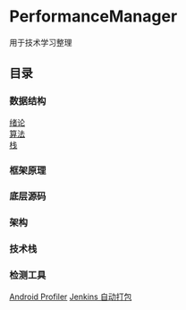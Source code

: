 # PerformanceManager
用于技术学习整理
## 目录 
### 数据结构
[绪论](https://www.cnblogs.com/zhaozhengwu/p/10558647.html)<br/>
[算法](https://www.cnblogs.com/zhaozhengwu/p/10571984.html)<br/>
[栈](https://github.com/zhaozhengwu/StackManager)
### 框架原理
### 底层源码
### 架构
### 技术栈
### 检测工具
[Android Profiler](https://www.cnblogs.com/zhaozhengwu/p/10578562.html)
[Jenkins 自动打包](https://www.cnblogs.com/zhaozhengwu/p/10595466.html)
